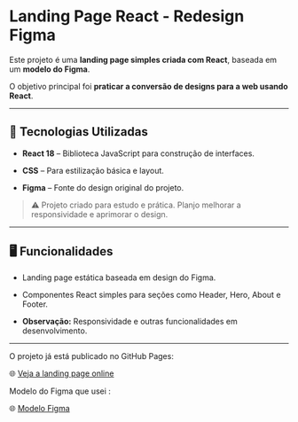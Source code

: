 # Landing Page React - Redesign Figma

Este projeto é uma **landing page simples criada com React**, baseada em um **modelo do Figma**. 

O objetivo principal foi **praticar a conversão de designs para a web usando React**.

---

## 🎨 Tecnologias Utilizadas

- **React 18** – Biblioteca JavaScript para construção de interfaces.

- **CSS** – Para estilização básica e layout.
  
- **Figma** – Fonte do design original do projeto.
  

> ⚠️ Projeto criado para estudo e prática. Planjo melhorar a responsividade e aprimorar o design.

---

## 🖥️ Funcionalidades

- Landing page estática baseada em design do Figma.
  
- Componentes React simples para seções como Header, Hero, About e Footer.
  
- **Observação:** Responsividade e outras funcionalidades em desenvolvimento.

---

O projeto já está publicado no GitHub Pages:

🌐 [Veja a landing page online](https://abiacaroline.github.io/landing-page/)

 Modelo do Figma que usei :

 🌐 [Modelo Figma](https://www.figma.com/proto/r7vTtsHYLiMbcFsIleOXIJ/Portfolio-Website-Design--Community-?node-id=25-10165)
